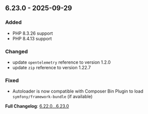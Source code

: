 
## 6.23.0 - 2025-09-29

### Added

- PHP 8.3.26 support
- PHP 8.4.13 support

### Changed

- update `opentelemetry` reference to version 1.2.0
- update `zip` reference to version 1.22.7

### Fixed

- Autoloader is now compatible with Composer Bin Plugin to load `symfony/framework-bundle` (if available)

**Full Changelog**: [6.22.0...6.23.0](https://github.com/llaville/php-compatinfo-db/compare/6.22.0...6.23.0)

